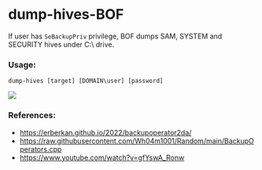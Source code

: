 # dump-hives-BOF

If user has ``SeBackupPriv`` privilege, BOF dumps SAM, SYSTEM and SECURITY hives under C:\ drive.

### Usage:
``dump-hives [target] [DOMAIN\user] [password]``

![](https://raw.githubusercontent.com/erberkan/dump-hives-BOF/main/dump-hives.png)

### References:
* https://erberkan.github.io/2022/backupoperator2da/
* https://raw.githubusercontent.com/Wh04m1001/Random/main/BackupOperators.cpp
* https://www.youtube.com/watch?v=gfYswA_Ronw
